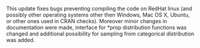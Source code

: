 
This update fixes bugs preventing compiling the code on RedHat linux (and possibly other operating systems other then Windows, Mac OS X, Ubuntu, or other ones used in CRAN checks). Moreover minor changes in documentation were made, interface for *prop distribution functions was changed and additional possibility for sampling from categorical distribution was added.